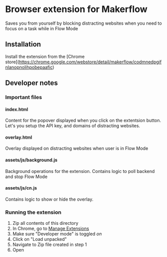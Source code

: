 # Browser extension for Makerflow

Saves you from yourself by blocking distracting websites when you need to focus on a task while in Flow Mode

## Installation

Install the extension from the [Chrome store[(https://chrome.google.com/webstore/detail/makerflow/codmnedpgifnlanopnolihpobepaafic)



## Developer notes



### Important files

#### index.html

Content for the popover displayed when you click on the extentsion button. Let's you setup the API key, and domains of distracting websites.

#### overlay.html

Overlay displayed on distracting websites when user is in Flow Mode

#### assets/js/background.js

Background operations for the extension. Contains logic to poll backend and stop Flow Mode

#### assets/js/cn.js

Contains logic to show or hide the overlay.


### Running the extension

1. Zip all contents of this directory
2. In Chrome, go to [Manage Extensions](chrome://extensions/)
3. Make sure "Developer mode" is toggled *on*
4. Click on "Load unpacked"
5. Navigate to Zip file created in step 1
6. Open
